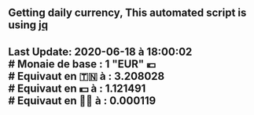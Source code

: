 ## Getting daily currency, This automated script is using [jq](https://stedolan.github.io/jq/)
## Last Update:  2020-06-18 à 18:00:02 </br># Monaie de base : 1 "EUR" 💶 </br> # Equivaut en 🇹🇳 à :  3.208028 </br> # Equivaut en 💵 à : 1.121491</br> # Equivaut en 🐱‍💻 à :  0.000119
